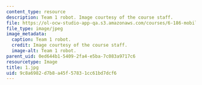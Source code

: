 ```yaml
---
content_type: resource
description: Team 1 robot. Image courtesy of the course staff.
file: https://ol-ocw-studio-app-qa.s3.amazonaws.com/courses/6-186-mobile-autonomous-systems-laboratory-january-iap-2005/9c8a6982d7b8a45f57831cc61bd7dcf6_1.jpg
file_type: image/jpeg
image_metadata:
  caption: Team 1 robot.
  credit: Image courtesy of the course staff.
  image-alt: Team 1 robot.
parent_uid: 0ed644b1-5409-2fa4-e5ba-7c083a9717c6
resourcetype: Image
title: 1.jpg
uid: 9c8a6982-d7b8-a45f-5783-1cc61bd7dcf6
---
```

